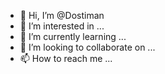 - 👋 Hi, I’m @Dostiman
- 👀 I’m interested in ...
- 🌱 I’m currently learning ...
- 💞️ I’m looking to collaborate on ...
- 📫 How to reach me ...

<!---
Dostiman/Dostiman is a ✨ special ✨ repository because its `README.md` (this file) appears on your GitHub profile.
You can click the Preview link to take a look at your changes.
--->
